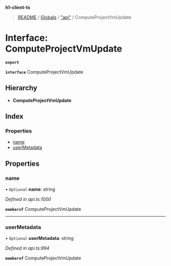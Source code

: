 **h1-client-ts**

> [README](../README.md) / [Globals](../globals.md) / ["api"](../modules/_api_.md) / ComputeProjectVmUpdate

# Interface: ComputeProjectVmUpdate

**`export`** 

**`interface`** ComputeProjectVmUpdate

## Hierarchy

* **ComputeProjectVmUpdate**

## Index

### Properties

* [name](_api_.computeprojectvmupdate.md#name)
* [userMetadata](_api_.computeprojectvmupdate.md#usermetadata)

## Properties

### name

• `Optional` **name**: string

*Defined in api.ts:1000*

**`memberof`** ComputeProjectVmUpdate

___

### userMetadata

• `Optional` **userMetadata**: string

*Defined in api.ts:994*

**`memberof`** ComputeProjectVmUpdate
